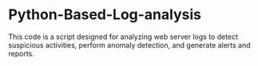 # Python-Based-Log-analysis
This code is a script designed for analyzing web server logs to detect suspicious activities, perform anomaly detection, and generate alerts and reports.
